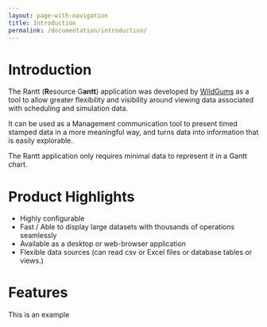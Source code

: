 ```yaml
---
layout: page-with-navigation
title: Introduction
permalink: /documentation/introduction/
---
```


Introduction
=============

The Rantt (**R**esource G**antt**) application was developed by [WildGums](wwww.wildgums.com) as a tool to allow greater flexibility and visibility around viewing data associated with scheduling and simulation data.

It can be used as a Management communication tool to present timed stamped data in a more meaningful way, and turns data into information that is easily explorable.

The Rantt application only requires minimal data to represent it in a Gantt chart.


Product Highlights
===================

- Highly configurable
- Fast / Able to display large datasets with thousands of operations seamlessly
- Available as a desktop or web-browser application
- Flexible data sources (can read csv or Excel files or database tables or views.)


Features
=========

This is an example

